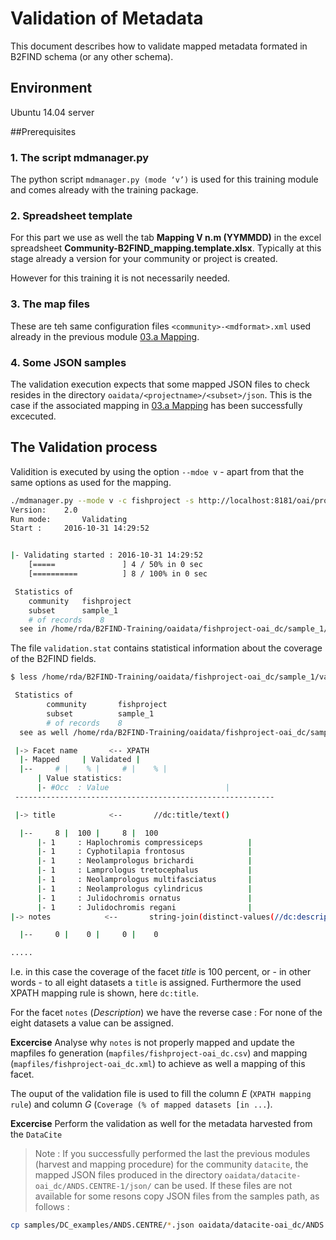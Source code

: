 # Validation of Metadata
This document describes how to validate mapped metadata formated in B2FIND schema (or any other schema). 

## Environment
Ubuntu 14.04 server

##Prerequisites

### 1. The script mdmanager.py
The python script ```mdmanager.py (mode ‘v’)``` is used for this training module and comes already with the training package.

### 2. Spreadsheet template
For this part we use as well the tab **Mapping V n.m (YYMMDD)** in the excel spreadsheet **Community-B2FIND_mapping.template.xlsx**. Typically at this stage already a version for your community or project is created. 

However for this training it is not necessarily needed.

### 3. The map files
These are teh same configuration files ```<community>-<mdformat>.xml``` used already in the previous module [03.a Mapping](03.a-map-metadata.md).  

### 4. Some JSON samples
The validation execution expects that some mapped JSON files to check resides in the directory `oaidata/<projectname>/<subset>/json`. This is the case if the associated mapping in [03.a Mapping](03.a-map-metadata.md) has been successfully excecuted.

## The Validation process

Validition is executed by using the option `--mdoe v` - apart from that the same options as used for the mapping. 

```sh
./mdmanager.py --mode v -c fishproject -s http://localhost:8181/oai/provider --mdsubset sample_1 --mdprefix oai_dc
Version:  	2.0
Run mode:   	Validating
Start : 	2016-10-31 14:29:52


|- Validating started : 2016-10-31 14:29:52
	[=====               ] 4 / 50% in 0 sec
	[==========          ] 8 / 100% in 0 sec

 Statistics of
	community	fishproject
	subset		sample_1
	# of records	8
  see in /home/rda/B2FIND-Training/oaidata/fishproject-oai_dc/sample_1/validation.stat
```

The file `validation.stat` contains statistical information about the coverage of the B2FIND fields.

```sh
$ less /home/rda/B2FIND-Training/oaidata/fishproject-oai_dc/sample_1/validation.stat

 Statistics of
        community       fishproject
        subset          sample_1
        # of records    8
  see as well /home/rda/B2FIND-Training/oaidata/fishproject-oai_dc/sample_1/validation.stat

 |-> Facet name       <-- XPATH                
  |- Mapped     | Validated | 
  |--     # |    % |     # |    % |
      | Value statistics:
      |- #Occ  : Value                          |
 ----------------------------------------------------------

 |-> title            <--       //dc:title/text()

  |--     8 |  100 |     8 |  100
      |- 1     : Haplochromis compressiceps          |
      |- 1     : Cyphotilapia frontosus              |
      |- 1     : Neolamprologus brichardi            |
      |- 1     : Lamprologus tretocephalus           |
      |- 1     : Neolamprologus multifasciatus       |
      |- 1     : Neolamprologus cylindricus          |
      |- 1     : Julidochromis ornatus               |
      |- 1     : Julidochromis regani                |
|-> notes            <--       string-join(distinct-values(//dc:description/text()), '\n')

  |--     0 |    0 |     0 |    0

.....
```

I.e. in this case the coverage of the facet *title* is 100 percent, or - in other words - to all eight datasets a `title` is assigned. Furthermore the used XPATH mapping rule is shown, here `dc:title`.

For the facet `notes` (*Description*) we have the reverse case : For none of the eight datasets a value can be assigned.

**Excercise** 
Analyse why `notes` is not properly mapped and update the mapfiles fo generation (`mapfiles/fishproject-oai_dc.csv`) and mapping (`mapfiles/fishproject-oai_dc.xml`) to achieve as well a mapping of this facet. 

The ouput of the validation file is used to fill the column *E* (`XPATH mapping rule`) and column *G* (`Coverage (% of mapped datasets [in ...`).

**Excercise** 
Perform the validation as well for the metadata harvested from the `DataCite` 
> Note : If you successfully performed the last the previous modules 
> (harvest and mapping procedure) for the community `datacite`, 
> the mapped JSON files produced in the directory `oaidata/datacite-oai_dc/ANDS.CENTRE-1/json/` can be used. If these files are not available for some resons copy JSON files from the samples path, as follows :
```sh
cp samples/DC_examples/ANDS.CENTRE/*.json oaidata/datacite-oai_dc/ANDS.CENTRE-1/json/
```
